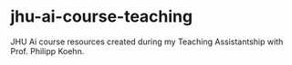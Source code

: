 # jhu-ai-course-teaching
JHU Ai course resources created during my Teaching Assistantship with Prof. Philipp Koehn.
